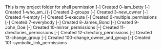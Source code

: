 This is my project folder for shell permission
[-] Created 0-iam_betty
[-] Created 1-who_am_i
[-] Created 2-groups
[-] Created 3-new_owner
[-] Created 4-empty
[-] Created 5-execute
[-] Created 6-multiple_permissions
[-] Created 7-everybody
[-] Created 8-James_Bond
[-] Created 9-John_Doe
[-] Created 10-mirror_permissions
[-] Created 11-directories_permissions
[-] Created 12-directory_permissions
[-] Created 13-change_group
[-] Created 100-change_owner_and_group
[-] Created 101-symbolic_link_permissions
